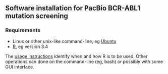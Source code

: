## Software installation for PacBio BCR-ABL1 mutation screening

### Requirements
* Linux or other unix-like command-line, eg [Ubuntu](https://ubuntu.com)
* [R](https://www.r-project.org), eg version 3.4

The [usage instructions](calc-usage.md) identify when and how R is to be used.
Other operations can done on the command-line (eg, bash) or possibly with some GUI interface. 
